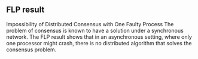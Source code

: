 ## FLP result
Impossibility of Distributed Consensus with One Faulty Process
The problem of consensus is known to have a solution under a
synchronous network. The FLP result shows that in an asynchronous setting, 
where only one processor might crash, there is no distributed algorithm that solves the 
consensus problem.

